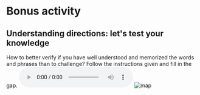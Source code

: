 <h1>Bonus activity</h1>

<h2>Understanding directions: let's test your knowledge</h2>
How to better verify if you have well understood and memorized the words and phrases than to challenge? Follow the instructions given and fill in the gap. 

<audio controls>
<source src="https://github.com/camillefrancq/sml5202-final-francq/blob/master/assets/css/Indications.mp3" type="audio/mpeg">
</audio>

<img src="https://pbs.twimg.com/media/DJRVaS8XkAEo5yw.jpg" alt="map"> 


